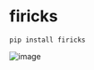# firicks
    pip install firicks

![image](https://user-images.githubusercontent.com/50515418/148442703-eddc94cf-5156-4b0c-9806-b2c4b2a70f2e.png)
